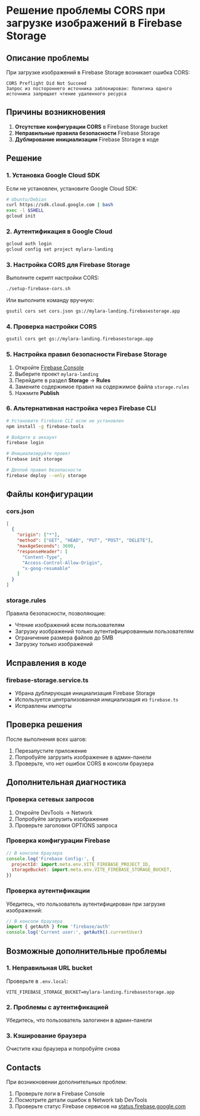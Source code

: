 # Решение проблемы CORS при загрузке изображений в Firebase Storage

## Описание проблемы

При загрузке изображений в Firebase Storage возникает ошибка CORS:

```
CORS Preflight Did Not Succeed
Запрос из постороннего источника заблокирован: Политика одного источника запрещает чтение удаленного ресурса
```

## Причины возникновения

1. **Отсутствие конфигурации CORS** в Firebase Storage bucket
2. **Неправильные правила безопасности** Firebase Storage
3. **Дублирование инициализации** Firebase Storage в коде

## Решение

### 1. Установка Google Cloud SDK

Если не установлен, установите Google Cloud SDK:

```bash
# Ubuntu/Debian
curl https://sdk.cloud.google.com | bash
exec -l $SHELL
gcloud init
```

### 2. Аутентификация в Google Cloud

```bash
gcloud auth login
gcloud config set project mylara-landing
```

### 3. Настройка CORS для Firebase Storage

Выполните скрипт настройки CORS:

```bash
./setup-firebase-cors.sh
```

Или выполните команду вручную:

```bash
gsutil cors set cors.json gs://mylara-landing.firebasestorage.app
```

### 4. Проверка настройки CORS

```bash
gsutil cors get gs://mylara-landing.firebasestorage.app
```

### 5. Настройка правил безопасности Firebase Storage

1. Откройте [Firebase Console](https://console.firebase.google.com/)
2. Выберите проект `mylara-landing`
3. Перейдите в раздел **Storage** → **Rules**
4. Замените содержимое правил на содержимое файла `storage.rules`
5. Нажмите **Publish**

### 6. Альтернативная настройка через Firebase CLI

```bash
# Установите Firebase CLI если не установлен
npm install -g firebase-tools

# Войдите в аккаунт
firebase login

# Инициализируйте проект
firebase init storage

# Деплой правил безопасности
firebase deploy --only storage
```

## Файлы конфигурации

### cors.json

```json
[
  {
    "origin": ["*"],
    "method": ["GET", "HEAD", "PUT", "POST", "DELETE"],
    "maxAgeSeconds": 3600,
    "responseHeader": [
      "Content-Type",
      "Access-Control-Allow-Origin",
      "x-goog-resumable"
    ]
  }
]
```

### storage.rules

Правила безопасности, позволяющие:

- Чтение изображений всем пользователям
- Загрузку изображений только аутентифицированным пользователям
- Ограничение размера файлов до 5MB
- Загрузку только изображений

## Исправления в коде

### firebase-storage.service.ts

- Убрана дублирующая инициализация Firebase Storage
- Используется централизованная инициализация из `firebase.ts`
- Исправлены импорты

## Проверка решения

После выполнения всех шагов:

1. Перезапустите приложение
2. Попробуйте загрузить изображение в админ-панели
3. Проверьте, что нет ошибок CORS в консоли браузера

## Дополнительная диагностика

### Проверка сетевых запросов

1. Откройте DevTools → Network
2. Попробуйте загрузить изображение
3. Проверьте заголовки OPTIONS запроса

### Проверка конфигурации Firebase

```javascript
// В консоли браузера
console.log('Firebase Config:', {
  projectId: import.meta.env.VITE_FIREBASE_PROJECT_ID,
  storageBucket: import.meta.env.VITE_FIREBASE_STORAGE_BUCKET,
})
```

### Проверка аутентификации

Убедитесь, что пользователь аутентифицирован при загрузке изображений:

```javascript
// В консоли браузера
import { getAuth } from 'firebase/auth'
console.log('Current user:', getAuth().currentUser)
```

## Возможные дополнительные проблемы

### 1. Неправильная URL bucket

Проверьте в `.env.local`:

```env
VITE_FIREBASE_STORAGE_BUCKET=mylara-landing.firebasestorage.app
```

### 2. Проблемы с аутентификацией

Убедитесь, что пользователь залогинен в админ-панели

### 3. Кэширование браузера

Очистите кэш браузера и попробуйте снова

## Contacts

При возникновении дополнительных проблем:

1. Проверьте логи в Firebase Console
2. Посмотрите детали ошибок в Network tab DevTools
3. Проверьте статус Firebase сервисов на [status.firebase.google.com](https://status.firebase.google.com)
